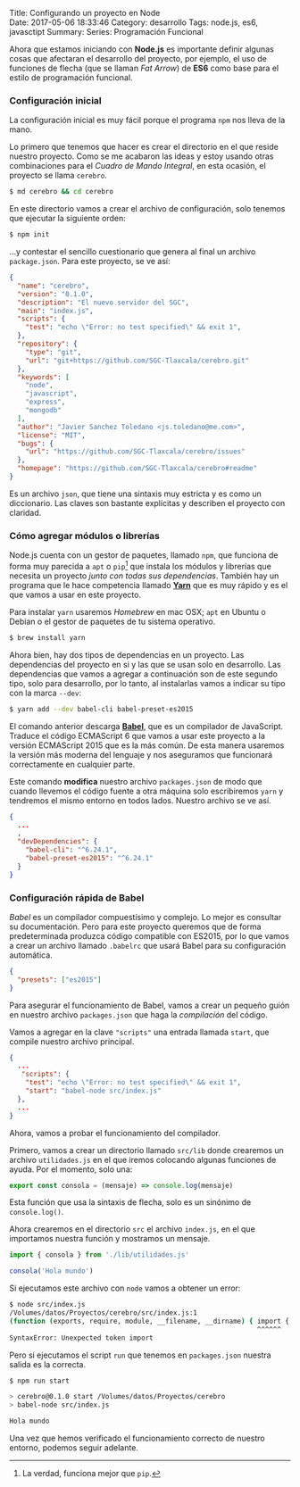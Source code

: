 Title: Configurando un proyecto en Node    
Date: 2017-05-06 18:33:46
Category: desarrollo
Tags: node.js, es6, javasctipt 
Summary: 
Series: Programación Funcional


Ahora que estamos iniciando con **Node.js** es importante definir algunas cosas que afectaran el desarrollo del proyecto, por ejemplo, el uso de funciones de flecha (que se llaman _Fat Arrow_) de __ES6__ como base para el estilo de programación funcional.

### Configuración inicial
La configuración inicial es muy fácil porque el programa `npm` nos lleva de la mano.

Lo primero que tenemos que hacer es crear el directorio en el que reside nuestro proyecto. Como se me acabaron las ideas y estoy usando otras combinaciones para el _Cuadro de Mando Integral_, en esta ocasión, el proyecto se llama `cerebro`.

```bash
$ md cerebro && cd cerebro
```

En este directorio vamos a crear el archivo de configuración, solo tenemos que ejecutar la siguiente orden:

```bash
$ npm init
```

…y contestar el sencillo cuestionario que genera al final un archivo `package.json`. Para este proyecto, se ve así:

```json
{
  "name": "cerebro",
  "version": "0.1.0",
  "description": "El nuevo servidor del SGC",
  "main": "index.js",
  "scripts": {
    "test": "echo \"Error: no test specified\" && exit 1",
  },
  "repository": {
    "type": "git",
    "url": "git+https://github.com/SGC-Tlaxcala/cerebro.git"
  },
  "keywords": [
    "node",
    "javascript",
    "express",
    "mongodb"
  ],
  "author": "Javier Sanchez Toledano <js.toledano@me.com>",
  "license": "MIT",
  "bugs": {
    "url": "https://github.com/SGC-Tlaxcala/cerebro/issues"
  },
  "homepage": "https://github.com/SGC-Tlaxcala/cerebro#readme"
}
```

Es un archivo `json`, que tiene una sintaxis muy estricta y es como un diccionario. Las claves son bastante explícitas y describen el proyecto con claridad.

### Cómo agregar módulos o librerías
Node.js cuenta con un gestor de paquetes, llamado `npm`, que funciona de forma muy parecida a `apt` o `pip`[^1] que instala los módulos y librerías que necesita un proyecto _junto con todas sus dependencias_. También hay un programa que le hace competencia llamado [__Yarn__](https://yarnpkg.com) que es muy rápido y es el que vamos a usar en este proyecto.

Para instalar `yarn` usaremos _Homebrew_ en mac OSX; `apt` en Ubuntu o Debian o el gestor de paquetes de tu sistema operativo.

```bash
$ brew install yarn
```

Ahora bien, hay dos tipos de dependencias en un proyecto. Las dependencias del proyecto en si y las que se usan solo en desarrollo. Las dependencias que vamos a agregar a continuación son de este segundo tipo, solo para desarrollo, por lo tanto, al instalarlas vamos a indicar su tipo con la marca `--dev`:

```bash
$ yarn add --dev babel-cli babel-preset-es2015
```

El comando anterior descarga [__Babel__](https://babeljs.io), que es un compilador de JavaScript. Traduce el código ECMAScript  6 que vamos a usar este proyecto a la versión ECMAScript 2015 que es la más común. De esta manera usaremos la versión más moderna del lenguaje y nos aseguramos que funcionará correctamente en cualquier parte.

Este comando __modifica__ nuestro archivo `packages.json` de modo que cuando llevemos el código fuente a otra máquina solo escribiremos `yarn` y tendremos el mismo entorno en todos lados. Nuestro archivo se ve así.

```json
{
  ...
  ,
  "devDependencies": {
    "babel-cli": "^6.24.1",
    "babel-preset-es2015": "^6.24.1"
  }
}
```

### Configuración rápida de Babel

_Babel_ es un compilador compuestísimo y complejo. Lo mejor es consultar su documentación. Pero para este proyecto queremos que de forma predeterminada produzca código compatible con ES2015, por lo que vamos a crear un archivo llamado `.babelrc` que usará Babel para su configuración automática.

```json
{
  "presets": ["es2015"]
}
```

Para asegurar el funcionamiento de Babel, vamos a crear un pequeño guión en nuestro archivo `packages.json` que haga la _compilación_ del código.

Vamos a agregar en la clave `"scripts"` una entrada llamada `start`, que compile nuestro archivo principal.

```json
{
  ...
   "scripts": {
    "test": "echo \"Error: no test specified\" && exit 1",
    "start": "babel-node src/index.js"
  },
  ...
}
```

Ahora, vamos a probar el funcionamiento del compilador.

Primero, vamos a crear un directorio llamado `src/lib` donde crearemos un archivo `utilidades.js` en el que iremos colocando algunas funciones de ayuda. Por el momento, solo una:

```js
export const consola = (mensaje) => console.log(mensaje)
```

Esta función que usa la sintaxis de flecha, solo es un sinónimo de `console.log()`. 

Ahora crearemos en el directorio `src` el archivo `index.js`, en el que importamos nuestra función y mostramos un mensaje.

```js
import { consola } from './lib/utilidades.js'

consola('Hola mundo')
```

Si ejecutamos este archivo con `node` vamos a obtener un error:

```sh
$ node src/index.js                                                                      
/Volumes/datos/Proyectos/cerebro/src/index.js:1
(function (exports, require, module, __filename, __dirname) { import { consola } from 'lib/utilidades'
                                                              ^^^^^^
SyntaxError: Unexpected token import
```

Pero si ejecutamos el script `run` que tenemos en `packages.json` nuestra salida es la correcta.

```sh
$ npm run start

> cerebro@0.1.0 start /Volumes/datos/Proyectos/cerebro
> babel-node src/index.js

Hola mundo
```

[^1]: La verdad, funciona mejor que `pip`.

Una vez que hemos verificado el funcionamiento correcto de nuestro entorno, podemos seguir adelante.
